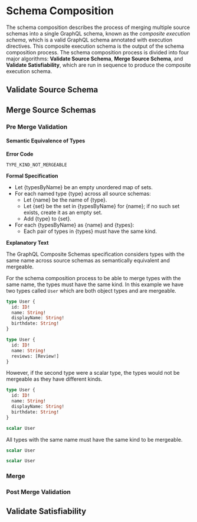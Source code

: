 # Schema Composition

The schema composition describes the process of merging multiple source schemas
into a single GraphQL schema, known as the _composite execution schema_, which
is a valid GraphQL schema annotated with execution directives. This composite
execution schema is the output of the schema composition process. The schema
composition process is divided into four major algorithms: **Validate Source
Schema**, **Merge Source Schema**, and **Validate Satisfiability**, which are
run in sequence to produce the composite execution schema.

## Validate Source Schema

## Merge Source Schemas

### Pre Merge Validation

#### Semantic Equivalence of Types

**Error Code**

`TYPE_KIND_NOT_MERGEABLE`

**Formal Specification**

- Let {typesByName} be an empty unordered map of sets.
- For each named type {type} across all source schemas:
  - Let {name} be the name of {type}.
  - Let {set} be the set in {typesByName} for {name}; if no such set exists,
    create it as an empty set.
  - Add {type} to {set}.
- For each {typesByName} as {name} and {types}:
  - Each pair of types in {types} must have the same kind.

**Explanatory Text**

The GraphQL Composite Schemas specification considers types with the same name
across source schemas as semantically equivalent and mergeable.

For the schema composition process to be able to merge types with the
same name, the types must have the same kind. In this example we have two types
called `User` which are both object types and are mergeable.

```graphql example
type User {
  id: ID!
  name: String!
  displayName: String!
  birthdate: String!
}

type User {
  id: ID!
  name: String!
  reviews: [Review!]
}
```

However, if the second type were a scalar type, the types would not be
mergeable as they have different kinds.

```graphql counter-example
type User {
  id: ID!
  name: String!
  displayName: String!
  birthdate: String!
}

scalar User
```

All types with the same name must have the same kind to be mergeable.

```graphql example
scalar User

scalar User
```

### Merge

### Post Merge Validation

## Validate Satisfiability

